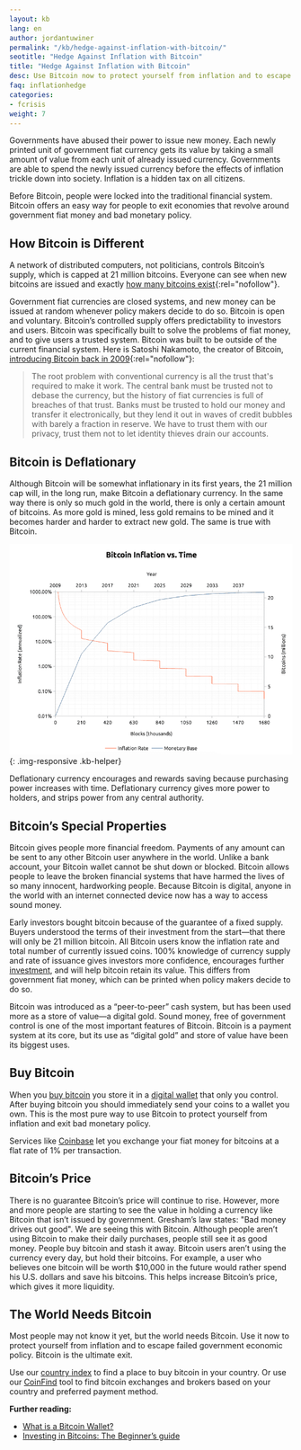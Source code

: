 ```yaml
---
layout: kb
lang: en
author: jordantuwiner
permalink: "/kb/hedge-against-inflation-with-bitcoin/"
seotitle: "Hedge Against Inflation with Bitcoin"
title: "Hedge Against Inflation with Bitcoin"
desc: Use Bitcoin now to protect yourself from inflation and to escape failed government economic policy.
faq: inflationhedge
categories: 
- fcrisis
weight: 7
---
```

Governments have abused their power to issue new money. Each newly printed unit of government fiat currency gets its value by taking a small amount of value from each unit of already issued currency. Governments are able to spend the newly issued currency before the effects of inflation trickle down into society. Inflation is a hidden tax on all citizens.

Before Bitcoin, people were locked into the traditional financial system. Bitcoin offers an easy way for people to exit economies that revolve around government fiat money and bad monetary policy.   

## How Bitcoin is Different
A network of distributed computers, not politicians, controls Bitcoin’s supply, which is capped at 21 million bitcoins. Everyone can see when new bitcoins are issued and exactly [how many bitcoins exist](https://blockchain.info/charts/total-bitcoins){:rel="nofollow"}. 

Government fiat currencies are closed systems, and new money can be issued at random whenever policy makers decide to do so. Bitcoin is open and voluntary. Bitcoin’s controlled supply offers predictability to investors and users. Bitcoin was specifically built to solve the problems of fiat money, and to give users a trusted system. Bitcoin was built to be outside of the current financial system. Here is Satoshi Nakamoto, the creator of Bitcoin, [introducing Bitcoin back in 2009](http://satoshi.nakamotoinstitute.org/posts/p2pfoundation/1/#selection-33.0-33.479){:rel="nofollow"}:

> The root problem with conventional currency is all the trust that's required to make it work. The central bank must be trusted not to debase the currency, but the history of fiat currencies is full of breaches of that trust. Banks must be trusted to hold our money and transfer it electronically, but they lend it out in waves of credit bubbles with barely a fraction in reserve. We have to trust them with our privacy, trust them not to let identity thieves drain our accounts.

## Bitcoin is Deflationary
Although Bitcoin will be somewhat inflationary in its first years, the 21 million cap will, in the long run, make Bitcoin a deflationary currency. In the same way there is only so much gold in the world, there is only a certain amount of bitcoins. As more gold is mined, less gold remains to be mined and it becomes harder and harder to extract new gold. The same is true with Bitcoin.

![bitcoin inflation rate][inflationchart]{: .img-responsive .kb-helper}

Deflationary currency encourages and rewards saving because purchasing power increases with time. Deflationary currency gives more power to holders, and strips power from any central authority. 

## Bitcoin’s Special Properties
Bitcoin gives people more financial freedom. Payments of any amount can be sent to any other Bitcoin user anywhere in the world. Unlike a bank account, your Bitcoin wallet cannot be shut down or blocked. Bitcoin allows people to leave the broken financial systems that have harmed the lives of so many innocent, hardworking people. Because Bitcoin is digital, anyone in the world with an internet connected device now has a way to access sound money.

Early investors bought bitcoin because of the guarantee of a fixed supply. Buyers understood the terms of their investment from the start—that there will only be 21 million bitcoin. All Bitcoin users know the inflation rate and total number of currently issued coins. 100% knowledge of currency supply and rate of issuance gives investors more confidence, encourages further [investment](/kb/investing-in-bitcoin/), and will help bitcoin retain its value. This differs from government fiat money, which can be printed when policy makers decide to do so. 

Bitcoin was introduced as a “peer-to-peer” cash system, but has been used more as a store of value—a digital gold. Sound money, free of government control is one of the most important features of Bitcoin. Bitcoin is a payment system at its core, but its use as “digital gold” and store of value have been its biggest uses. 

## Buy Bitcoin
When you [buy bitcoin](/) you store it in a [digital wallet](/wallets/) that only you control. After buying bitcoin you should immediately send your coins to a wallet you own. This is the most pure way to use Bitcoin to protect yourself from inflation and exit bad monetary policy. 

Services like [Coinbase](http://buybitcoinww.co/buycoinbase) let you exchange your fiat money for bitcoins at a flat rate of 1% per transaction. 

## Bitcoin’s Price
There is no guarantee Bitcoin’s price will continue to rise. However, more and more people are starting to see the value in holding a currency like Bitcoin that isn’t issued by government. Gresham’s law states: "Bad money drives out good". We are seeing this with Bitcoin. Although people aren’t using Bitcoin to make their daily purchases, people still see it as good money. People buy bitcoin and stash it away. Bitcoin users aren’t using the currency every day, but hold their bitcoins. For example, a user who believes one bitcoin will be worth $10,000 in the future would rather spend his U.S. dollars and save his bitcoins. This helps increase Bitcoin’s price, which gives it more liquidity. 

## The World Needs Bitcoin
Most people may not know it yet, but the world needs Bitcoin. Use it now to protect yourself from inflation and to escape failed government economic policy. Bitcoin is the ultimate exit. 

Use our [country index](/en/) to find a place to buy bitcoin in your country. Or use our [CoinFind](/coinfind/) tool to find bitcoin exchanges and brokers based on your country and preferred payment method. 

**Further reading:**
 
* [What is a Bitcoin Wallet?](/kb/what-is-a-bitcoin-wallet/)
* [Investing in Bitcoins: The Beginner’s guide](/kb/investing-in-bitcoin/)

[inflationchart]: /img/kb/bitcoinsupply.png